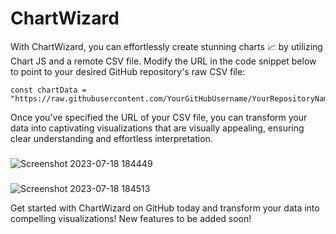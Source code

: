 # ChartWizard

With ChartWizard, you can effortlessly create stunning charts 📈 by utilizing Chart JS and a remote CSV file. Modify the URL in the code snippet below to point to your desired GitHub repository's raw CSV file:

```
const chartData = "https://raw.githubusercontent.com/YourGitHubUsername/YourRepositoryName/branchName/yourdata.csv";
```

Once you've specified the URL of your CSV file, you can transform your data into captivating visualizations that are visually appealing, ensuring clear understanding and effortless interpretation.


###
 ![Screenshot 2023-07-18 184449](https://github.com/BhumicaPG/ChartWizard/assets/95531637/916022a6-2803-496b-9d89-07f15310683d)

###
![Screenshot 2023-07-18 184513](https://github.com/BhumicaPG/ChartWizard/assets/95531637/fe83fa41-de03-449a-bf27-1a9746f35c5d)


Get started with ChartWizard on GitHub today and transform your data into compelling visualizations!
New features to be added soon!

